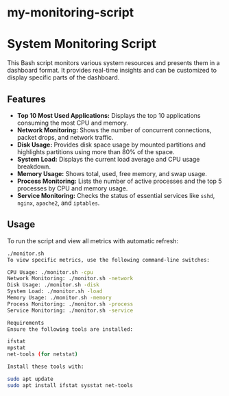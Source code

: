 # my-monitoring-script
# System Monitoring Script

This Bash script monitors various system resources and presents them in a dashboard format. It provides real-time insights and can be customized to display specific parts of the dashboard.

## Features

- **Top 10 Most Used Applications:** Displays the top 10 applications consuming the most CPU and memory.
- **Network Monitoring:** Shows the number of concurrent connections, packet drops, and network traffic.
- **Disk Usage:** Provides disk space usage by mounted partitions and highlights partitions using more than 80% of the space.
- **System Load:** Displays the current load average and CPU usage breakdown.
- **Memory Usage:** Shows total, used, free memory, and swap usage.
- **Process Monitoring:** Lists the number of active processes and the top 5 processes by CPU and memory usage.
- **Service Monitoring:** Checks the status of essential services like `sshd`, `nginx`, `apache2`, and `iptables`.

## Usage

To run the script and view all metrics with automatic refresh:

```bash
./monitor.sh
To view specific metrics, use the following command-line switches:

CPU Usage: ./monitor.sh -cpu
Network Monitoring: ./monitor.sh -network
Disk Usage: ./monitor.sh -disk
System Load: ./monitor.sh -load
Memory Usage: ./monitor.sh -memory
Process Monitoring: ./monitor.sh -process
Service Monitoring: ./monitor.sh -service

Requirements
Ensure the following tools are installed:

ifstat
mpstat
net-tools (for netstat)

Install these tools with:

sudo apt update
sudo apt install ifstat sysstat net-tools
